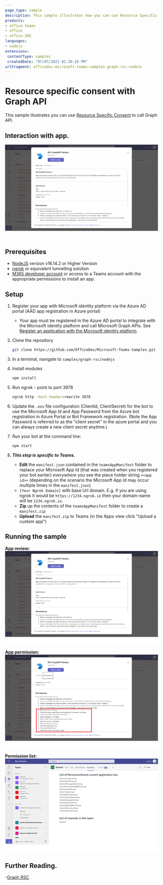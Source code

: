 ```yaml
---
page_type: sample
description: This sample illustrates how you can use Resource Specific Consent (RSC) to call Graph APIs.
products:
- office-teams
- office
- office-365
languages:
- nodejs
extensions:
 contentType: samples
 createdDate: "07/07/2021 01:38:26 PM"
urlFragment: officedev-microsoft-teams-samples-graph-rsc-nodeJs
---
```


# Resource specific consent with Graph API

This sample illustrates you can use [Resource Specific Consent](https://docs.microsoft.com/en-us/microsoftteams/platform/graph-api/rsc/resource-specific-consent) to call Graph API.

## Interaction with app.

![Broadcast from user](./Images/RSCDemo.gif)

## Prerequisites

- [NodeJS](https://nodejs.org/en/) version v16.14.2 or Higher Version
- [ngrok](https://ngrok.com/) or equivalent tunnelling solution
- [M365 developer account](https://docs.microsoft.com/en-us/microsoftteams/platform/concepts/build-and-test/prepare-your-o365-tenant) or access to a Teams account with the appropriate permissions to install an app.

## Setup
1) Register your app with Microsoft identity platform via the Azure AD portal (AAD app registration in Azure portal)
    - Your app must be registered in the Azure AD portal to integrate with the Microsoft identity platform and call Microsoft Graph APIs. See [Register an application with the Microsoft identity platform](https://docs.microsoft.com/en-us/graph/auth-register-app-v2). 

1) Clone the repository

    ```bash
    git clone https://github.com/OfficeDev/Microsoft-Teams-Samples.git
    ```

1) In a terminal, navigate to `samples/graph-rsc/nodejs`

1) Install modules

    ```bash
    npm install
    ```

1) Run ngrok - point to port 3978

    ```bash
    ngrok http -host-header=rewrite 3978
    ```

1) Update the `.env` file configuration (ClientId, ClientSecret) for the bot to use the Microsoft App Id and App Password from the Azure bot registration in Azure Portal or Bot Framework registration. (Note the App Password is referred to as the "client secret" in the azure portal and you can always create a new client secret anytime.)

1) Run your bot at the command line:

    ```bash
    npm start
    ```

1) __*This step is specific to Teams.*__
    - **Edit** the `manifest.json` contained in the  `teamsAppManifest` folder to replace your Microsoft App Id (that was created when you registered your bot earlier) *everywhere* you see the place holder string `<<app id>>` (depending on the scenario the Microsoft App Id may occur multiple times in the `manifest.json`)
    - `[Your Ngrok Domain]` with base Url domain. E.g. if you are using ngrok it would be `https://1234.ngrok.io` then your domain-name will be `1234.ngrok.io`.
    - **Zip** up the contents of the `teamsAppManifest` folder to create a `manifest.zip`
    - **Upload** the `manifest.zip` to Teams (in the Apps view click "Upload a custom app")

##  Running the sample

**App review:**
![Overview](./Images/Overview.png)

**App permission:**
![Permission](./Images/Permission.png)

**Permission list:**
![Permissionlist](./Images/PermissionList.png)

## Further Reading.

-[Graph RSC](https://learn.microsoft.com/en-us/microsoftteams/platform/graph-api/rsc/resource-specific-consent)
